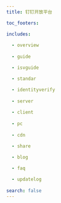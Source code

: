 ```yaml
---
title: 钉钉开放平台 

toc_footers:

includes:
  
  - overview
  
  - guide

  - isvguide

  - standar

  - identityverify
  
  - server
  
  - client
  
  - pc
  
  - cdn

  - share

  - blog
    
  - faq

  - updatelog
 
search: false
--- 
```



